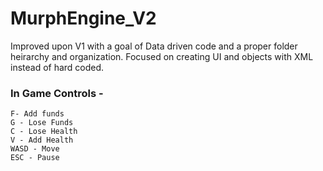 # MurphEngine_V2
Improved upon V1 with a goal of Data driven code and a proper folder heirarchy and organization.
Focused on creating UI and objects with XML instead of hard coded. 

### In Game Controls - 
    F- Add funds
    G - Lose Funds
    C - Lose Health
    V - Add Health
    WASD - Move
    ESC - Pause
